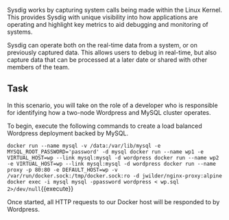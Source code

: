 Sysdig works by capturing system calls being made within the Linux Kernel. This provides Sysdig with unique visibility into how applications are operating and highlight key metrics to aid debugging and monitoring of systems.

Sysdig can operate both on the real-time data from a system, or on previously captured data. This allows users to debug in real-time, but also capture data that can be processed at a later date or shared with other members of the team.

## Task

In this scenario, you will take on the role of a developer who is responsible for identifying how a two-node Wordpress and MySQL cluster operates.

To begin, execute the following commands to create a load balanced Wordpress deployment backed by MySQL.

`docker run --name mysql -v /data:/var/lib/mysql -e MYSQL_ROOT_PASSWORD='password' -d mysql
docker run --name wp1 -e VIRTUAL_HOST=wp --link mysql:mysql -d wordpress
docker run --name wp2 -e VIRTUAL_HOST=wp --link mysql:mysql -d wordpress
docker run --name proxy -p 80:80 -e DEFAULT_HOST=wp -v /var/run/docker.sock:/tmp/docker.sock:ro -d jwilder/nginx-proxy:alpine
docker exec -i mysql mysql -ppassword wordpress < wp.sql 2>/dev/null`{{execute}}

Once started, all HTTP requests to our Docker host will be responded to by Wordpress.
